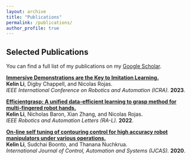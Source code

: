 ```yaml
---
layout: archive
title: "Publications"
permalink: /publications/
author_profile: true
---
```


## Selected Publications
You can find a full list of my publications on my [Google Scholar](https://scholar.google.com.hk/citations?hl=zh-CN&user=_8bq-bwAAAAJ&view_op=list_works&sortby=pubdate).

<b>[Immersive Demonstrations are the Key to Imitation Learning.](https://arxiv.org/abs/2301.09157)</b><br>
<b>Kelin Li</b>, Digby Chappell, and Nicolas Rojas.<br>
<i>IEEE International Conference on Robotics and Automation (ICRA).</i> <b>2023</b>.

<b>[Efficientgrasp: A unified data-efficient learning to grasp method for multi-fingered robot hands.](https://arxiv.org/abs/2206.15159)</b><br>
<b>Kelin Li</b>, Nicholas Baron, Xian Zhang, and Nicolas Rojas.<br>
<i>IEEE Robotics and Automation Letters (RA-L).</i> <b>2022</b>.

<b>[On-line self tuning of contouring control for high accuracy robot manipulators under various operations.](https://link.springer.com/article/10.1007/s12555-019-0110-9)</b><br>
<b>Kelin Li</b>, Sudchai Boonto, and Thanana Nuchkrua.<br>
<i>International Journal of Control, Automation and Systems (IJCAS).</i> <b>2020</b>.
